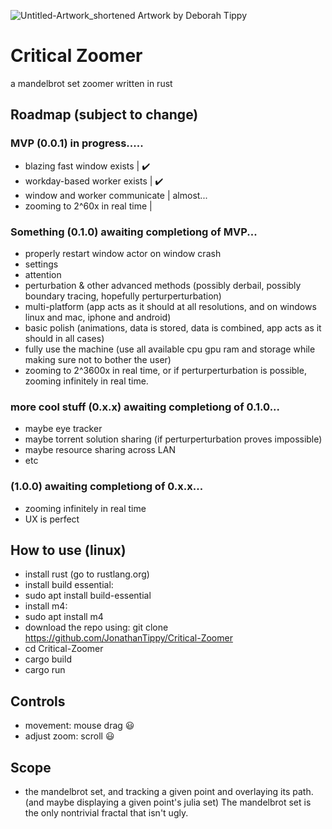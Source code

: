 ![Untitled-Artwork_shortened](https://user-images.githubusercontent.com/54297927/212390663-ff8359e9-438a-4742-8cf6-3b7675a27f7a.jpg)
Artwork by Deborah Tippy

# Critical Zoomer
a mandelbrot set zoomer written in rust

## Roadmap (subject to change)
### MVP (0.0.1)  in progress.....
- blazing fast window exists | ✔️
- workday-based worker exists | ✔️
- window and worker communicate | almost...
- zooming to 2^60x in real time | 
### Something (0.1.0)  awaiting completiong of MVP...
- properly restart window actor on window crash
- settings
- attention
- perturbation & other advanced methods (possibly derbail, possibly boundary tracing, hopefully perturperturbation)
- multi-platform (app acts as it should at all resolutions, and on windows linux and mac, iphone and android)
- basic polish (animations, data is stored, data is combined, app acts as it should in all cases)
- fully use the machine (use all available cpu gpu ram and storage while making sure not to bother the user)
- zooming to 2^3600x in real time, or if perturperturbation is possible, zooming infinitely in real time.
### more cool stuff (0.x.x)  awaiting completiong of 0.1.0...
- maybe eye tracker
- maybe torrent solution sharing (if perturperturbation proves impossible)
- maybe resource sharing across LAN
- etc
### (1.0.0)   awaiting completiong of 0.x.x...
- zooming infinitely in real time
- UX is perfect



## How to use (linux)
- install rust (go to rustlang.org)
- install build essential:
- sudo apt install build-essential
- install m4:
- sudo apt install m4
- download the repo using:
git clone https://github.com/JonathanTippy/Critical-Zoomer
- cd Critical-Zoomer
- cargo build
- cargo run

## Controls
- movement: mouse drag :smiley:
- adjust zoom: scroll :smiley:

## Scope
- the mandelbrot set, and tracking a given point and overlaying its path. (and maybe displaying a given point's julia set)
The mandelbrot set is the only nontrivial fractal that isn't ugly.
